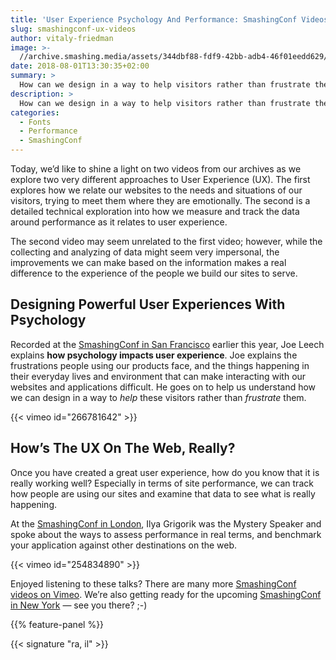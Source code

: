 ```yaml
---
title: 'User Experience Psychology And Performance: SmashingConf Videos'
slug: smashingconf-ux-videos
author: vitaly-friedman
image: >-
  //archive.smashing.media/assets/344dbf88-fdf9-42bb-adb4-46f01eedd629/a0bbf2ce-c218-4e81-9aa9-c9cb8deff5ca/smashingconf-videos-ux-psychology-performance.png
date: 2018-08-01T13:30:35+02:00
summary: >
  How can we design in a way to help visitors rather than frustrate them? How do we know that a great user experience is really working well? In this pairing of videos from 2018 SmashingConfs, we think about UX &mdash; from two very different angles.
description: >
  How can we design in a way to help visitors rather than frustrate them? How do we know that a great user experience is really working well? In this pairing of videos from 2018 SmashingConfs, we think about UX &mdash; from two very different angles.
categories:
  - Fonts
  - Performance
  - SmashingConf
---
```

Today, we’d like to shine a light on two videos from our archives as we explore two very different approaches to User Experience (UX). The first explores how we relate our websites to the needs and situations of our visitors, trying to meet them where they are emotionally. The second is a detailed technical exploration into how we measure and track the data around performance as it relates to user experience.

The second video may seem unrelated to the first video; however, while the collecting and analyzing of data might seem very impersonal, the improvements we can make based on the information makes a real difference to the experience of the people we build our sites to serve.

## Designing Powerful User Experiences With Psychology

Recorded at the <a href="https://smashingconf.com/sf-2018/">SmashingConf in San Francisco</a> earlier this year, Joe Leech explains **how psychology impacts user experience**. Joe explains the frustrations people using our products face, and the things happening in their everyday lives and environment that can make interacting with our websites and applications difficult. He goes on to help us understand how we can design in a way to *help* these visitors rather than *frustrate* them.

{{< vimeo id="266781642" >}}

## How’s The UX On The Web, Really?

Once you have created a great user experience, how do you know that it is really working well? Especially in terms of site performance, we can track how people are using our sites and examine that data to see what is really happening.

At the <a href="https://smashingconf.com/london-2018/">SmashingConf in London</a>, Ilya Grigorik was the Mystery Speaker and spoke about the ways to assess performance in real terms, and benchmark your application against other destinations on the web.

{{< vimeo id="254834890" >}}

Enjoyed listening to these talks? There are many more [SmashingConf videos on Vimeo](https://vimeo.com/search?q=smashingconf). We’re also getting ready for the upcoming <a href="https://smashingconf.com/ny-2018/">SmashingConf in New York</a> &mdash; see you there? ;-)

{{% feature-panel %}}

{{< signature "ra, il" >}}